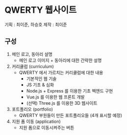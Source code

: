 QWERTY 웹사이트
======
기획 : 최이준, 하승호
제작 : 최이준

구성
------
1. 메인 로고, 동아리 설명
    + 메인 로고 이미지 + 동아리에 대한 간략한 설명
2. 커리큘럼 (curriculum)
    + QWERTY 에서 가르치는 커리큘럼에 대한 내용
        - 기본적인 웹 기술
        - JS 기초 & 심화
        - Node.js + Express 를 이용한 기초 벡앤드 구현
        - Vue.js 를 이용한 웹 프론트 개발
        - (선택) Three.js 를 이용한 3D 웹사이트
3. 포트폴리오 (portfolio)
    + QWERTY 부원들이 만든 포트폴리오들 (4개 표시할 예정)
4. 지원 폼 이동 (application)
    + 지원 폼으로 이동시켜주는 버튼